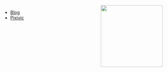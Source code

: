 <img align="right" style="height: 195px" src="https://github-readme-stats.vercel.app/api?username=OysterQAQ">



* [Blog](https://www.oysterqaq.com/)
* [Pixivic](https://pixivic.com)
